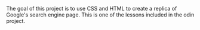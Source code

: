 The goal of this project is to use CSS and HTML to create a replica of Google's search engine page.  This is one of the lessons included in the odin project.
